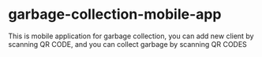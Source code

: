 # garbage-collection-mobile-app
This is mobile application for garbage collection, you can add new client by scanning QR CODE, and you can collect garbage by scanning QR CODES

